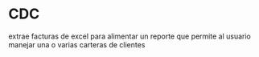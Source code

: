 # CDC
extrae facturas de excel para alimentar un reporte que permite al usuario manejar una o varias carteras de clientes 

